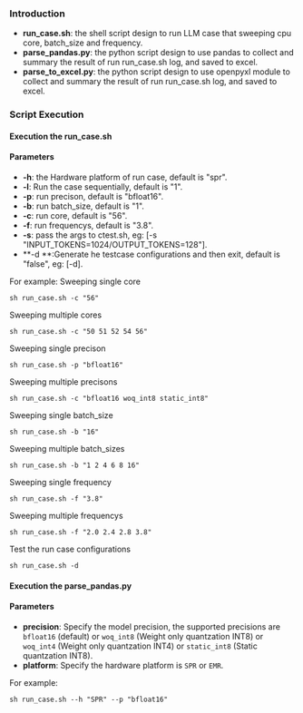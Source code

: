 ### Introduction
- **run_case.sh**: the shell script design to run LLM case that sweeping cpu core, batch_size and frequency.
- **parse_pandas.py**: the python script design to use pandas to collect and summary the result of run run_case.sh log, and saved to excel.
- **parse_to_excel.py**: the python script design to use openpyxl module to collect and summary the result of run run_case.sh log, and saved to excel.

### Script Execution

#### Execution the run_case.sh
#### Parameters
- **-h**: the Hardware platform of run case, default is "spr".
- **-l**: Run the case sequentially, default is "1".
- **-p**: run precison, default is "bfloat16".
- **-b**: run batch_size, default is "1".
- **-c**: run core, default is "56".
- **-f**: run frequencys, default is "3.8".
- **-s**: pass the args to ctest.sh, eg: [-s "INPUT_TOKENS=1024/OUTPUT_TOKENS=128"].
- **-d **:Generate he testcase configurations and then exit, default is "false", eg: [-d].  

For example:
Sweeping single core
```
sh run_case.sh -c "56"
``` 
Sweeping multiple cores
```
sh run_case.sh -c "50 51 52 54 56"
```
Sweeping single precison
```
sh run_case.sh -p "bfloat16"
```  
Sweeping multiple precisons
```
sh run_case.sh -c "bfloat16 woq_int8 static_int8"
``` 
Sweeping single batch_size
```
sh run_case.sh -b "16"
```
Sweeping multiple batch_sizes
```
sh run_case.sh -b "1 2 4 6 8 16"
```
Sweeping single frequency
```
sh run_case.sh -f "3.8"
```
Sweeping multiple frequencys
```
sh run_case.sh -f "2.0 2.4 2.8 3.8"
```
Test the run case configurations
```
sh run_case.sh -d
```

#### Execution the parse_pandas.py
#### Parameters
- **precision**: Specify the model precision, the supported precisions are `bfloat16` (default) or `woq_int8` (Weight only quantzation INT8) or `woq_int4` (Weight only quantzation INT4) or `static_int8` (Static quantzation INT8).
- **platform**: Specify the hardware platform is `SPR` or `EMR`.

For example:

```
sh run_case.sh --h "SPR" --p "bfloat16"
```